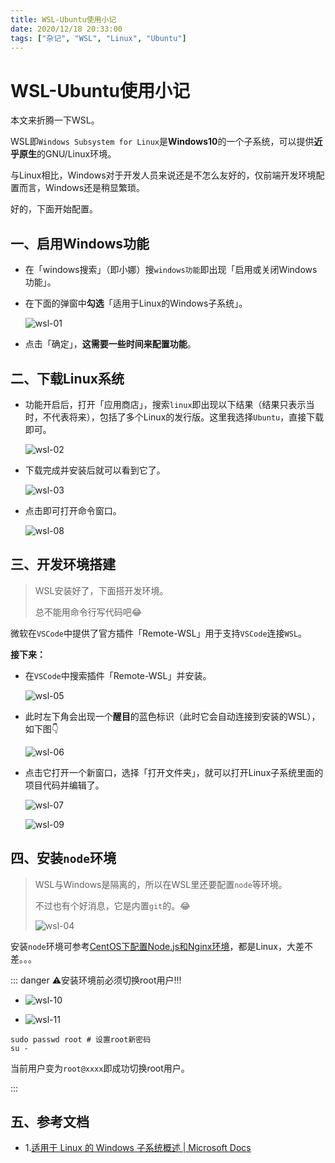 ```yaml
---
title: WSL-Ubuntu使用小记
date: 2020/12/18 20:33:00
tags: ["杂记", "WSL", "Linux", "Ubuntu"]
---
```


# WSL-Ubuntu使用小记

<ClientOnly>
  <display-bar :displayData="$frontmatter"></display-bar>
</ClientOnly>

本文来折腾一下WSL。

WSL即`Windows Subsystem for Linux`是**Windows10**的一个子系统，可以提供**近乎原生**的GNU/Linux环境。

与Linux相比，Windows对于开发人员来说还是不怎么友好的，仅前端开发环境配置而言，Windows还是稍显繁琐。

好的，下面开始配置。

## 一、启用Windows功能

* 在「windows搜索」（即小娜）搜`windows功能`即出现「启用或关闭Windows功能」。

* 在下面的弹窗中**勾选**「适用于Linux的Windows子系统」。

  ![wsl-01](/images/other/devtool/wsl-01.png)

* 点击「确定」，**这需要一些时间来配置功能**。

## 二、下载Linux系统

* 功能开启后，打开「应用商店」，搜索`linux`即出现以下结果（结果只表示当时，不代表将来），包括了多个Linux的发行版。这里我选择`Ubuntu`，直接下载即可。

  ![wsl-02](/images/other/devtool/wsl-02.png)

* 下载完成并安装后就可以看到它了。

  ![wsl-03](/images/other/devtool/wsl-03.png)

* 点击即可打开命令窗口。

  ![wsl-08](/images/other/devtool/wsl-08.png)

## 三、开发环境搭建

> WSL安装好了，下面搭开发环境。
>
> 总不能用命令行写代码吧😂

微软在`VSCode`中提供了官方插件「Remote-WSL」用于支持`VSCode`连接`WSL`。

**接下来：**

* 在`VSCode`中搜索插件「Remote-WSL」并安装。

  ![wsl-05](/images/other/devtool/wsl-05.png)

* 此时左下角会出现一个**醒目**的蓝色标识（此时它会自动连接到安装的WSL），如下图👇

  ![wsl-06](/images/other/devtool/wsl-06.png)

* 点击它打开一个新窗口，选择「打开文件夹」，就可以打开Linux子系统里面的项目代码并编辑了。

  ![wsl-07](/images/other/devtool/wsl-07.png)

  ![wsl-09](/images/other/devtool/wsl-09.png)

## 四、安装`node`环境

> WSL与Windows是隔离的，所以在WSL里还要配置`node`等环境。
>
> 不过也有个好消息，它是内置`git`的。😂
>
> ![wsl-04](/images/other/devtool/wsl-04.png)

安装`node`环境可参考[CentOS下配置Node.js和Nginx环境](/blog/other/devtool/nodejs-config-for-centos.html)，都是Linux，大差不差。。。

::: danger ⚠️安装环境前必须切换root用户!!!

* ![wsl-10](/images/other/devtool/wsl-10.png)


* ![wsl-11](/images/other/devtool/wsl-11.png)

```shell
sudo passwd root # 设置root新密码
su -
```

当前用户变为`root@xxxx`即成功切换root用户。

:::

## 五、参考文档

* 1.[适用于 Linux 的 Windows 子系统概述 | Microsoft Docs](https://docs.microsoft.com/zh-cn/windows/wsl/)

